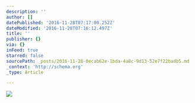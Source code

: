 ```yaml
---
description: ''
author: []
datePublished: '2016-11-28T07:17:00.252Z'
dateModified: '2016-11-28T07:16:12.497Z'
title: ''
publisher: {}
via: {}
inFeed: true
starred: false
sourcePath: _posts/2016-11-28-0ecab62e-1bda-4a8c-9d13-52e7f22badb5.md
_context: 'http://schema.org'
_type: Article

---
```

![](https://the-grid-user-content.s3-us-west-2.amazonaws.com/cb3ef0fb-7ce6-457b-9418-089584fe3c01.jpg)